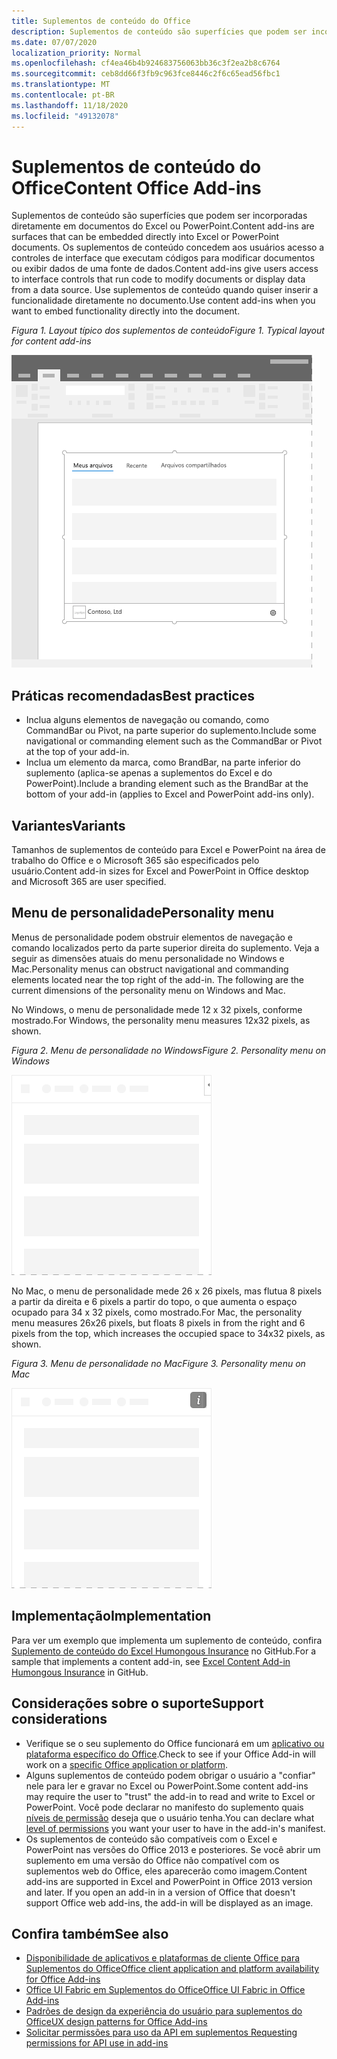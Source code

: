 ```yaml
---
title: Suplementos de conteúdo do Office
description: Suplementos de conteúdo são superfícies que podem ser incorporadas diretamente em documentos do Excel ou do PowerPoint que concedem aos usuários acesso a controles de interface que executam códigos para modificar documentos ou exibir dados de uma fonte de dados.
ms.date: 07/07/2020
localization_priority: Normal
ms.openlocfilehash: cf4ea46b4b924683756063bb36c3f2ea2b8c6764
ms.sourcegitcommit: ceb8dd66f3fb9c963fce8446c2f6c65ead56fbc1
ms.translationtype: MT
ms.contentlocale: pt-BR
ms.lasthandoff: 11/18/2020
ms.locfileid: "49132078"
---
```

# <a name="content-office-add-ins"></a><span data-ttu-id="9aac2-103">Suplementos de conteúdo do Office</span><span class="sxs-lookup"><span data-stu-id="9aac2-103">Content Office Add-ins</span></span>

<span data-ttu-id="9aac2-104">Suplementos de conteúdo são superfícies que podem ser incorporadas diretamente em documentos do Excel ou PowerPoint.</span><span class="sxs-lookup"><span data-stu-id="9aac2-104">Content add-ins are surfaces that can be embedded directly into Excel or PowerPoint documents.</span></span> <span data-ttu-id="9aac2-105">Os suplementos de conteúdo concedem aos usuários acesso a controles de interface que executam códigos para modificar documentos ou exibir dados de uma fonte de dados.</span><span class="sxs-lookup"><span data-stu-id="9aac2-105">Content add-ins give users access to interface controls that run code to modify documents or display data from a data source.</span></span> <span data-ttu-id="9aac2-106">Use suplementos de conteúdo quando quiser inserir a funcionalidade diretamente no documento.</span><span class="sxs-lookup"><span data-stu-id="9aac2-106">Use content add-ins when you want to embed functionality directly into the document.</span></span>  

<span data-ttu-id="9aac2-107">*Figura 1. Layout típico dos suplementos de conteúdo*</span><span class="sxs-lookup"><span data-stu-id="9aac2-107">*Figure 1. Typical layout for content add-ins*</span></span>

![Layout típico para suplementos de conteúdo em um aplicativo do Office](../images/overview-with-app-content.png)

## <a name="best-practices"></a><span data-ttu-id="9aac2-109">Práticas recomendadas</span><span class="sxs-lookup"><span data-stu-id="9aac2-109">Best practices</span></span>

- <span data-ttu-id="9aac2-110">Inclua alguns elementos de navegação ou comando, como CommandBar ou Pivot, na parte superior do suplemento.</span><span class="sxs-lookup"><span data-stu-id="9aac2-110">Include some navigational or commanding element such as the CommandBar or Pivot at the top of your add-in.</span></span>
- <span data-ttu-id="9aac2-111">Inclua um elemento da marca, como BrandBar, na parte inferior do suplemento (aplica-se apenas a suplementos do Excel e do PowerPoint).</span><span class="sxs-lookup"><span data-stu-id="9aac2-111">Include a branding element such as the BrandBar at the bottom of your add-in (applies to Excel and PowerPoint add-ins only).</span></span>

## <a name="variants"></a><span data-ttu-id="9aac2-112">Variantes</span><span class="sxs-lookup"><span data-stu-id="9aac2-112">Variants</span></span>

<span data-ttu-id="9aac2-113">Tamanhos de suplementos de conteúdo para Excel e PowerPoint na área de trabalho do Office e o Microsoft 365 são especificados pelo usuário.</span><span class="sxs-lookup"><span data-stu-id="9aac2-113">Content add-in sizes for Excel and PowerPoint in Office desktop and Microsoft 365 are user specified.</span></span>

## <a name="personality-menu"></a><span data-ttu-id="9aac2-114">Menu de personalidade</span><span class="sxs-lookup"><span data-stu-id="9aac2-114">Personality menu</span></span>

<span data-ttu-id="9aac2-p102">Menus de personalidade podem obstruir elementos de navegação e comando localizados perto da parte superior direita do suplemento. Veja a seguir as dimensões atuais do menu personalidade no Windows e Mac.</span><span class="sxs-lookup"><span data-stu-id="9aac2-p102">Personality menus can obstruct navigational and commanding elements located near the top right of the add-in. The following are the current dimensions of the personality menu on Windows and Mac.</span></span>

<span data-ttu-id="9aac2-117">No Windows, o menu de personalidade mede 12 x 32 pixels, conforme mostrado.</span><span class="sxs-lookup"><span data-stu-id="9aac2-117">For Windows, the personality menu measures 12x32 pixels, as shown.</span></span>

<span data-ttu-id="9aac2-118">*Figura 2. Menu de personalidade no Windows*</span><span class="sxs-lookup"><span data-stu-id="9aac2-118">*Figure 2. Personality menu on Windows*</span></span>

![menu de personalidade de 12x32-pixel na área de trabalho do Windows](../images/personality-menu-win.png)

<span data-ttu-id="9aac2-120">No Mac, o menu de personalidade mede 26 x 26 pixels, mas flutua 8 pixels a partir da direita e 6 pixels a partir do topo, o que aumenta o espaço ocupado para 34 x 32 pixels, como mostrado.</span><span class="sxs-lookup"><span data-stu-id="9aac2-120">For Mac, the personality menu measures 26x26 pixels, but floats 8 pixels in from the right and 6 pixels from the top, which increases the occupied space to 34x32 pixels, as shown.</span></span>

<span data-ttu-id="9aac2-121">*Figura 3. Menu de personalidade no Mac*</span><span class="sxs-lookup"><span data-stu-id="9aac2-121">*Figure 3. Personality menu on Mac*</span></span>

![menu de personalidade de 34 x 32-pixel no Mac desktop](../images/personality-menu-mac.png)

## <a name="implementation"></a><span data-ttu-id="9aac2-123">Implementação</span><span class="sxs-lookup"><span data-stu-id="9aac2-123">Implementation</span></span>

<span data-ttu-id="9aac2-124">Para ver um exemplo que implementa um suplemento de conteúdo, confira [Suplemento de conteúdo do Excel Humongous Insurance](https://github.com/OfficeDev/Excel-Content-Add-in-Humongous-Insurance) no GitHub.</span><span class="sxs-lookup"><span data-stu-id="9aac2-124">For a sample that implements a content add-in, see [Excel Content Add-in Humongous Insurance](https://github.com/OfficeDev/Excel-Content-Add-in-Humongous-Insurance) in GitHub.</span></span>

## <a name="support-considerations"></a><span data-ttu-id="9aac2-125">Considerações sobre o suporte</span><span class="sxs-lookup"><span data-stu-id="9aac2-125">Support considerations</span></span>

- <span data-ttu-id="9aac2-126">Verifique se o seu suplemento do Office funcionará em um [aplicativo ou plataforma específico do Office](../overview/office-add-in-availability.md).</span><span class="sxs-lookup"><span data-stu-id="9aac2-126">Check to see if your Office Add-in will work on a [specific Office application or platform](../overview/office-add-in-availability.md).</span></span>
- <span data-ttu-id="9aac2-127">Alguns suplementos de conteúdo podem obrigar o usuário a "confiar" nele para ler e gravar no Excel ou PowerPoint.</span><span class="sxs-lookup"><span data-stu-id="9aac2-127">Some content add-ins may require the user to "trust" the add-in to read and write to Excel or PowerPoint.</span></span> <span data-ttu-id="9aac2-128">Você pode declarar no manifesto do suplemento quais [níveis de permissão](../develop/requesting-permissions-for-api-use-in-content-and-task-pane-add-ins.md) deseja que o usuário tenha.</span><span class="sxs-lookup"><span data-stu-id="9aac2-128">You can declare what [level of permissions](../develop/requesting-permissions-for-api-use-in-content-and-task-pane-add-ins.md) you want your user to have in the add-in's manifest.</span></span>  
- <span data-ttu-id="9aac2-p104">Os suplementos de conteúdo são compatíveis com o Excel e PowerPoint nas versões do Office 2013 e posteriores. Se você abrir um suplemento em uma versão do Office não compatível com os suplementos web do Office, eles aparecerão como imagem.</span><span class="sxs-lookup"><span data-stu-id="9aac2-p104">Content add-ins are supported in Excel and PowerPoint in Office 2013 version and later. If you open an add-in in a version of Office that doesn't support Office web add-ins, the add-in will be displayed as an image.</span></span>

## <a name="see-also"></a><span data-ttu-id="9aac2-131">Confira também</span><span class="sxs-lookup"><span data-stu-id="9aac2-131">See also</span></span>

- [<span data-ttu-id="9aac2-132">Disponibilidade de aplicativos e plataformas de cliente Office para Suplementos do Office</span><span class="sxs-lookup"><span data-stu-id="9aac2-132">Office client application and platform availability for Office Add-ins</span></span>](../overview/office-add-in-availability.md)
- [<span data-ttu-id="9aac2-133">Office UI Fabric em Suplementos do Office</span><span class="sxs-lookup"><span data-stu-id="9aac2-133">Office UI Fabric in Office Add-ins</span></span>](../design/office-ui-fabric.md)
- [<span data-ttu-id="9aac2-134">Padrões de design da experiência do usuário para suplementos do Office</span><span class="sxs-lookup"><span data-stu-id="9aac2-134">UX design patterns for Office Add-ins</span></span>](../design/ux-design-pattern-templates.md)
- [<span data-ttu-id="9aac2-135">Solicitar permissões para uso da API em suplementos </span><span class="sxs-lookup"><span data-stu-id="9aac2-135">Requesting permissions for API use in add-ins</span></span>](../develop/requesting-permissions-for-api-use-in-content-and-task-pane-add-ins.md)

